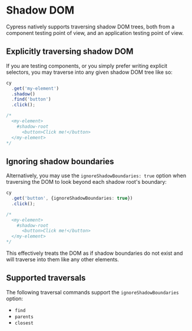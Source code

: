 # Shadow DOM

Cypress natively supports traversing shadow DOM trees, both from a
component testing point of view, and an application testing point of view.

## Explicitly traversing shadow DOM

If you are testing components, or you simply prefer writing explicit selectors,
you may traverse into any given shadow DOM tree like so:

```ts
cy
  .get('my-element')
  .shadow()
  .find('button')
  .click();

/*
  <my-element>
    #shadow-root
      <button>Click me!</button>
  </my-element>
*/
```

## Ignoring shadow boundaries

Alternatively, you may use the `ignoreShadowBoundaries: true` option when
traversing the DOM to look beyond each shadow root's boundary:

```ts
cy
  .get('button', {ignoreShadowBoundaries: true})
  .click();

/*
  <my-element>
    #shadow-root
      <button>Click me!</button>
  </my-element>
*/
```

This effectively treats the DOM as if shadow boundaries do not exist and will
traverse into them like any other elements.

## Supported traversals

The following traversal commands support the `ignoreShadowBoundaries` option:

* `find`
* `parents`
* `closest`

